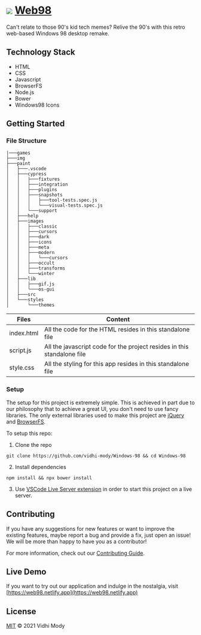 # ![](https://win98icons.alexmeub.com/icons/png/windows-4.png) [Web98](https://web98.netlify.app)

Can't relate to those 90's kid tech memes? Relive the 90's with this retro web-based Windows 98 desktop remake.

## Technology Stack

- HTML
- CSS
- Javascript
- BrowserFS
- Node.js
- Bower
- Windows98 Icons

## Getting Started

### File Structure

```
|───games
├───img
├───paint
│   ├───.vscode
│   ├───cypress
│   │   ├───fixtures
│   │   ├───integration
│   │   ├───plugins
│   │   ├───snapshots
│   │   │   ├───tool-tests.spec.js
│   │   │   └───visual-tests.spec.js
│   │   └───support
│   ├───help
│   ├───images
│   │   ├───classic
│   │   ├───cursors
│   │   ├───dark
│   │   ├───icons
│   │   ├───meta
│   │   ├───modern
│   │   │   └───cursors
│   │   ├───occult
│   │   ├───transforms
│   │   └───winter
│   ├───lib
│   │   ├───gif.js
│   │   └───os-gui
│   ├───src
│   └───styles
│       └───themes
```

| **Files**  | **Content**                                                             |
| ---------- | ----------------------------------------------------------------------- |
| index.html | All the code for the HTML resides in this standalone file               |
| script.js  | All the javascript code for the project resides in this standalone file |
| style.css  | All the styling for this app resides in this standalone file            |

### Setup

The setup for this project is extremely simple. This is achieved in part due to our philosophy that to achieve a great UI, you don't need to use fancy libraries. The only external libraries used to make this project are [jQuery](https://jquery.com/browse) and [BrowserFS](https://github.com/jvilk/BrowserFS).

To setup this repo:

1. Clone the repo

`git clone https://github.com/vidhi-mody/Windows-98 && cd Windows-98`

2. Install dependencies

`npm install && npx bower install`

3. Use [VSCode Live Server extension](https://marketplace.visualstudio.com/items?itemName=ritwickdey.LiveServer) in order to start this project on a live server.

## Contributing

If you have any suggestions for new features or want to improve the existing features, maybe report a bug and provide a fix, just open an issue! We will be more than happy to have you as a contributor!

For more information, check out our [Contributing Guide]().

## Live Demo

If you want to try out our application and indulge in the nostalgia, visit [https://web98.netlify.app](https://web98.netlify.app)

## License

[MIT](License) © 2021 Vidhi Mody 